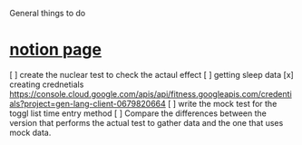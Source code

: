 General things to do 
# [notion page ](https://www.notion.so/lysander086/Data-ETL-and-get-API-to-gain-insights-2208732dc6fb48fa8fc1b426e1614421#359319ebcc8c4da48d11bc8e5d428015)
[ ] create the nuclear test to check the actaul effect
    [ ] getting sleep data 
        [x] creating crednetials 
            https://console.cloud.google.com/apis/api/fitness.googleapis.com/credentials?project=gen-lang-client-0679820664
[ ] write the mock test for the toggl list time entry method 
[ ] Compare the differences between the version that performs the actual test to gather data and the one that uses mock data. 
